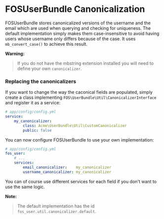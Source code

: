 FOSUserBundle Canonicalization
==============================

FOSUserBundle stores canonicalized versions of the username and the email
which are used when querying and checking for uniqueness.
The default implementation simply makes them case-insensitive to avoid having
users whose username only differs because of the case. It uses  `mb_convert_case()`
to achieve this result.

**Warning:**

> If you do not have the mbstring extension installed you will need to define your
> own `canonicalizer`.

### Replacing the canonicalizers

If you want to change the way the caconical fields are populated, simply
create a class implementing `FOS\UserBundle\Util\CanonicalizerInterface`
and register it as a service:

``` yaml
# app/config/config.yml
service:
    my_canonicalizer:
        class: Acme\UserBundle\Util\CustomCanonicalizer
        public: false
```

You can now configure FOSUserBundle to use your own implementation:

``` yaml
# app/config/config.yml
fos_user:
    # ...
    services:
        email_canonicalizer:    my_canonicalizer
        username_canonicalizer: my_canonicalizer
```

You can of course use different services for each field if you don't want
to use the same logic.

**Note:**

> The default implementation has the id `fos_user.util.canonicalizer.default`.
